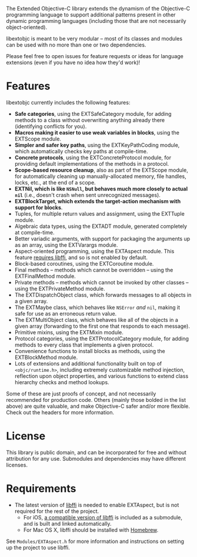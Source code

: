 The Extended Objective-C library extends the dynamism of the Objective-C programming language to support additional patterns present in other dynamic programming languages (including those that are not necessarily object-oriented).

libextobjc is meant to be very modular – most of its classes and modules can be used with no more than one or two dependencies.

Please feel free to open issues for feature requests or ideas for language extensions (even if you have no idea how they'd work)!

# Features

libextobjc currently includes the following features:

 * **Safe categories**, using the EXTSafeCategory module, for adding methods to a class without overwriting anything already there (identifying conflicts for you).
 * **Macros making it easier to use weak variables in blocks**, using the EXTScope module.
 * **Simpler and safer key paths**, using the EXTKeyPathCoding module, which automatically checks key paths at compile-time.
 * **Concrete protocols**, using the EXTConcreteProtocol module, for providing default implementations of the methods in a protocol.
 * **Scope-based resource cleanup**, also as part of the EXTScope module, for automatically cleaning up manually-allocated memory, file handles, locks, etc., at the end of a scope.
 * **EXTNil, which is like `NSNull`, but behaves much more closely to actual `nil`** (i.e., doesn't crash when sent unrecognized messages).
 * **EXTBlockTarget, which extends the target-action mechanism with support for blocks**.
 * Tuples, for multiple return values and assignment, using the EXTTuple module.
 * Algebraic data types, using the EXTADT module, generated completely at compile-time.
 * Better variadic arguments, with support for packaging the arguments up as an array, using the EXTVarargs module.
 * Aspect-oriented programming, using the EXTAspect module. This feature [requires libffi](#Requirements), and so is not enabled by default.
 * Block-based coroutines, using the EXTCoroutine module.
 * Final methods – methods which cannot be overridden – using the EXTFinalMethod module.
 * Private methods – methods which cannot be invoked by other classes – using the EXTPrivateMethod module.
 * The EXTDispatchObject class, which forwards messages to all objects in a given array.
 * The EXTMaybe class, which behaves like `NSError` _and_ `nil`, making it safe for use as an erroneous return value.
 * The EXTMultiObject class, which behaves like all of the objects in a given array (forwarding to the first one that responds to each message).
 * Primitive mixins, using the EXTMixin module.
 * Protocol categories, using the EXTProtocolCategory module, for adding methods to every class that implements a given protocol.
 * Convenience functions to install blocks as methods, using the EXTBlockMethod module.
 * Lots of extensions and additional functionality built on top of `<objc/runtime.h>`, including extremely customizable method injection, reflection upon object properties, and various functions to extend class hierarchy checks and method lookups.

Some of these are just proofs of concept, and not necessarily recommended for production code. Others (mainly those bolded in the list above) are quite valuable, and make Objective-C safer and/or more flexible. Check out the headers for more information.

# License

This library is public domain, and can be incorporated for free and without attribution for any use. Submodules and dependencies may have different licenses.

# Requirements

* The latest version of [libffi](https://github.com/atgreen/libffi) is needed to enable EXTAspect, but is not required for the rest of the project. 
    * For iOS, [a compatible version of libffi](https://github.com/jspahrsummers/libffi) is included as a submodule, and is built and linked automatically.
    * For Mac OS X, libffi should be installed with [Homebrew](https://github.com/atgreen/homebrew).

See `Modules/EXTAspect.h` for more information and instructions on setting up the project to use libffi.
